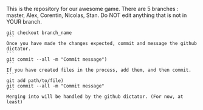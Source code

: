 This is the repository for our awesome game.
There are 5 branches : master, Alex, Corentin, Nicolas, Stan.
Do NOT edit anything that is not in YOUR branch. 
````
git checkout branch_name
```
Once you have made the changes expected, commit and message the github dictator. 
```
git commit --all -m "Commit message")
```
If you have created files in the process, add them, and then commit.
```
git add path/to/file)
git commit --all -m "Commit message"
```
Merging into will be handled by the github dictator. (For now, at least) 
